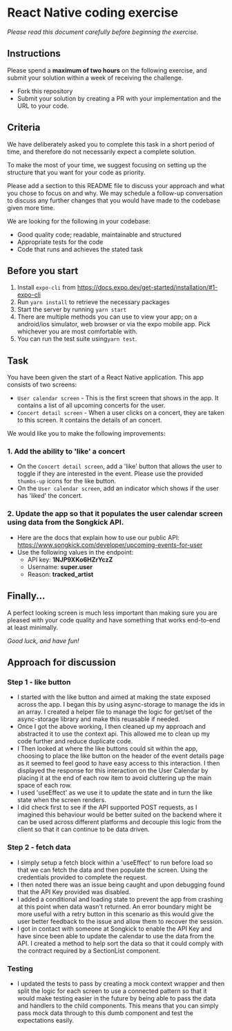 # React Native coding exercise

_Please read this document carefully before beginning the exercise._

## Instructions

Please spend a **maximum of two hours** on the following exercise, and submit your solution within a week of receiving the challenge.

- Fork this repository
- Submit your solution by creating a PR with your implementation and the URL to your code.

## Criteria

We have deliberately asked you to complete this task in a short period of time, and therefore do not necessarily expect a complete solution.

To make the most of your time, we suggest focusing on setting up the structure that you want for your code as priority.

Please add a section to this README file to discuss your approach and what you chose to focus on and why. We may schedule a follow-up conversation to discuss any further changes that you would have made to the codebase given more time.

We are looking for the following in your codebase:

- Good quality code; readable, maintainable and structured
- Appropriate tests for the code
- Code that runs and achieves the stated task

## Before you start

1. Install `expo-cli` from https://docs.expo.dev/get-started/installation/#1-expo-cli
2. Run `yarn install` to retrieve the necessary packages
3. Start the server by running `yarn start`
4. There are multiple methods you can use to view your app; on a android/ios simulator, web browser or via the expo mobile app. Pick whichever you are most comfortable with.
5. You can run the test suite using`yarn test`.

## Task

You have been given the start of a React Native application.
This app consists of two screens:

- `User calendar screen` - This is the first screen that shows in the app. It contains a list of all upcoming concerts for the user.
- `Concert detail screen` - When a user clicks on a concert, they are taken to this screen. It contains the details of an concert.

We would like you to make the following improvements:

### 1. Add the ability to 'like' a concert

- On the `Concert detail screen`, add a 'like' button that allows the user to toggle if they are interested in the event. Please use the provided `thumbs-up` icons for the like button.
- On the `User calendar screen`, add an indicator which shows if the user has 'liked' the concert.

### 2. Update the app so that it populates the user calendar screen using data from the Songkick API.

- Here are the docs that explain how to use our public API: https://www.songkick.com/developer/upcoming-events-for-user
- Use the following values in the endpoint:
  - API key: **1NJP9XKo6HZrYczZ**
  - Username: **super.user**
  - Reason: **tracked_artist**

## Finally...

A perfect looking screen is much less important than making sure you are pleased with your code quality and have something that works end-to-end at least minimally.

_Good luck, and have fun!_

## Approach for discussion

### Step 1 - like button

- I started with the like button and aimed at making the state exposed across the app. I began this by using async-storage to manage the ids in an array. I created a helper file to manage the logic for get/set of the async-storage library and make this reuasable if needed.
- Once I got the above working, I then cleaned up my approach and abstracted it to use the context api. This allowed me to clean up my code further and reduce duplicate code.
- I Then looked at where the like buttons could sit within the app, choosing to place the like button on the header of the event details page as it seemed to feel good to have easy access to this interaction. I then displayed the response for this interaction on the User Calendar by placing it at the end of each row item to avoid cluttering up the main space of each row.
- I used 'useEffect' as we use it to update the state and in turn the like state when the screen renders.
- I did check first to see if the API supported POST requests, as I imagined this behaviour would be better suited on the backend where it can be used across different platforms and decouple this logic from the client so that it can continue to be data driven.

### Step 2 - fetch data

- I simply setup a fetch block within a 'useEffect' to run before load so that we can fetch the data and then populate the screen. Using the credentials provided to complete the request.
- I then noted there was an issue being caught and upon debugging found that the API Key provided was disabled.
- I added a conditional and loading state to prevent the app from crashing at this point when data wasn't returned. An error boundary might be more useful with a retry button in this scenario as this would give the user better feedback to the issue and allow them to recover the session.
- I got in contact with someone at Songkick to enable the API Key and have since been able to update the calendar to use the data from the API. I created a method to help sort the data so that it could comply with the contract required by a SectionList component.

### Testing

- I updated the tests to pass by creating a mock context wrapper and then split the logic for each screen to use a connected pattern so that it would make testing easier in the future by being able to pass the data and handlers to the child components. This means that you can simply pass mock data through to this dumb component and test the expectations easily.
